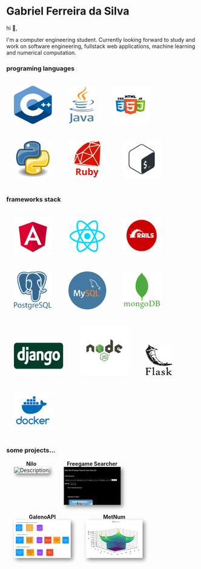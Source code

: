 # Gabriel Ferreira da Silva

hi 👋,

I'm a computer engineering student. Currently looking forward to study and work on software engineering, fullstack web applications, machine learning and numerical computation.



### programing languages



<div style="display:inline-block;">
    <img src="c_logo.svg" alt="Description" style="margin: 20px; width:100px; height: 100px; box-shadow: 5px 5px 10px \#888;">
    <img src="java.png" alt="Description" style="width:70px; margin: 20px; height: 100px; box-shadow: 5px 5px 10px \#888;">
    <img src="htmlcss.png" alt="Description" style="width:100px; height: 100px;margin: 20px;  box-shadow: 5px 5px 10px \#888;">
    <img src="python.png" alt="Description" style="width:100px; height: 100px;margin: 20px;  box-shadow: 5px 5px 10px \#888;">
    <img src="ruby.png" alt="Description" style="width:100px; height: 100px;margin: 20px;  box-shadow: 5px 5px 10px \#888;">
        <img src="bash.png" alt="Description" style="width:100px; height: 100px;margin: 20px;  box-shadow: 5px 5px 10px \#888;">

</div>



### frameworks stack 

<div style="display:inline-block;">
    <img src="angular.png" alt="Description" style="margin: 20px; width:100px; height: 100px; box-shadow: 5px 5px 10px \#888;">
    <img src="react.png" alt="Description" style="width:100px; margin: 20px; height: 100px; box-shadow: 5px 5px 10px \#888;">
    <img src="rails.png" alt="Description" style="width:100px; height: 100px;margin: 20px;  box-shadow: 5px 5px 10px \#888;">
    <img src="postgresql.png" alt="Description" style="width:100px; height: 100px;margin: 20px;  box-shadow: 5px 5px 10px \#888;">
    <img src="mysql.png" alt="Description" style="width:100px; height: 100px;margin: 20px;  box-shadow: 5px 5px 10px \#888;">
        <img src="mongo.png" alt="Description" style="width:100px; height: 100px;margin: 20px;  box-shadow: 5px 5px 10px \#888;">
        <img src="django.png" alt="Description" style="width:130px; height: 100px;margin: 20px;  box-shadow: 5px 5px 10px \#888;">
        <img src="node-js.svg" alt="Description" style="width:130px; height: 130px;margin: 20px;  box-shadow: 5px 5px 10px \#888;">
        <img src="flask.png" alt="Description" style="width:70px; height: 80px;margin: 20px;  box-shadow: 5px 5px 10px \#888;">
     <img src="docjer.png" alt="Description" style="width:100px; height: 100px;margin: 20px;  box-shadow: 5px 5px 10px \#888;">

### some projects...



<div style="display:flex">
<div style="display: flex; flex-direction: column; align-items: center;"><p style="margin: 0; font-weight:bold">Nilo</p><a href="https://github.com/gabriel-ferreira-da-silva/Nilo" style="text-decoration: none; color: inherit;">
<img src="https://github.com/gabriel-ferreira-da-silva/Nilo/raw/main/doc/presentation.gif?raw=true" 
     alt="Description" 
     style="width: 150px; height: 100px; margin: 20px; margin-top: 0px;box-shadow: 5px 5px 10px #888;"></a></div>
<div style="display: flex; flex-direction: column; align-items: center;">
<p style="margin: 0; font-weight:bold">Freegame Searcher</p><a href="https://github.com/gabriel-ferreira-da-silva/Nilo" style="text-decoration: none; color: inherit;">
<img src="https://github.com/gabriel-ferreira-da-silva/FreeGameSearcher/blob/main/videos/feat1.gif?raw=true" 
     alt="Description" 
     style="width: 150px; height: 100px; margin: 20px; margin-top: 0px;box-shadow: 5px 5px 10px #888;"></a></div></div> 
<div style="display: flex;">
<div style="display: flex; flex-direction: column; align-items: center;">
<p style="margin: 0; font-weight:bold">GalenoAPI</p><a href="https://github.com/gabriel-ferreira-da-silva/galeno" style="text-decoration: none; color: inherit;">
<img src="basic-system-functions.png" 
     alt="Description" 
     style="width: 150px; height: 100px; margin: 20px; margin-top: 0px;box-shadow: 5px 5px 10px #888;"></a></div>
<div style="display: flex; flex-direction: column; align-items: center;">
<p style="margin: 0; font-weight:bold">MetNum</p>
<a href="https://github.com/gabriel-ferreira-da-silva/metodo-dos-momentos" style="text-decoration: none; color: inherit;"><img src="met.gif" 
     alt="Description" style="width: 150px; height: 100px; margin: 20px; margin-top: 0px;box-shadow: 5px 5px 10px #888;"></a></div>
</div></div>















